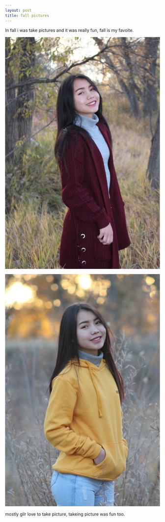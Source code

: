 ```yaml
---
layout: post
title: fall pictures
---
```


In fall i was take pictures and it was really fun, fall is my favoite.

![eh bue fall](/images/IMG_0003.jpeg)

![eh bue fall 2](/images/IMG_0018.jpeg)

mostly gilr love to take picture, takeing picture was fun too.


